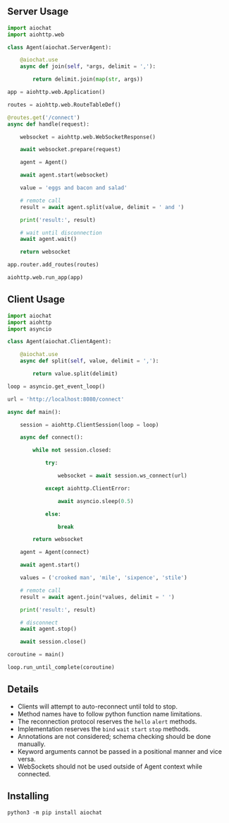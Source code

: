 ## Server Usage
```py
import aiochat
import aiohttp.web

class Agent(aiochat.ServerAgent):

    @aiochat.use
    async def join(self, *args, delimit = ','):

        return delimit.join(map(str, args))

app = aiohttp.web.Application()

routes = aiohttp.web.RouteTableDef()

@routes.get('/connect')
async def handle(request):

    websocket = aiohttp.web.WebSocketResponse()

    await websocket.prepare(request)

    agent = Agent()

    await agent.start(websocket)

    value = 'eggs and bacon and salad'

    # remote call
    result = await agent.split(value, delimit = ' and ')

    print('result:', result)

    # wait until disconnection
    await agent.wait()

    return websocket

app.router.add_routes(routes)

aiohttp.web.run_app(app)
```
## Client Usage
```py
import aiochat
import aiohttp
import asyncio

class Agent(aiochat.ClientAgent):

    @aiochat.use
    async def split(self, value, delimit = ','):

        return value.split(delimit)

loop = asyncio.get_event_loop()

url = 'http://localhost:8080/connect'

async def main():

    session = aiohttp.ClientSession(loop = loop)

    async def connect():

        while not session.closed:

            try:

                websocket = await session.ws_connect(url)

            except aiohttp.ClientError:

                await asyncio.sleep(0.5)

            else:

                break

        return websocket

    agent = Agent(connect)

    await agent.start()

    values = ('crooked man', 'mile', 'sixpence', 'stile')

    # remote call
    result = await agent.join(*values, delimit = ' ')

    print('result:', result)

    # disconnect
    await agent.stop()

    await session.close()

coroutine = main()

loop.run_until_complete(coroutine)
```
## Details
- Clients will attempt to auto-reconnect until told to stop.
- Method names have to follow python function name limitations.
- The reconnection protocol reserves the `hello` `alert` methods.
- Implementation reserves the `bind` `wait` `start` `stop` methods.
- Annotations are not considered; schema checking should be done manually.
- Keyword arguments cannot be passed in a positional manner and vice versa.
- WebSockets should not be used outside of Agent context while connected.
## Installing
```
python3 -m pip install aiochat
```
